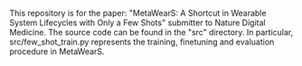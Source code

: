 This repository is for the paper: "MetaWearS: A Shortcut in Wearable System Lifecycles with Only a Few Shots" submitter to  Nature Digital Medicine. 
The source code can be found in the "src" directory. In particular, src/few_shot_train.py represents the training, finetuning and evaluation procedure in MetaWearS. 
